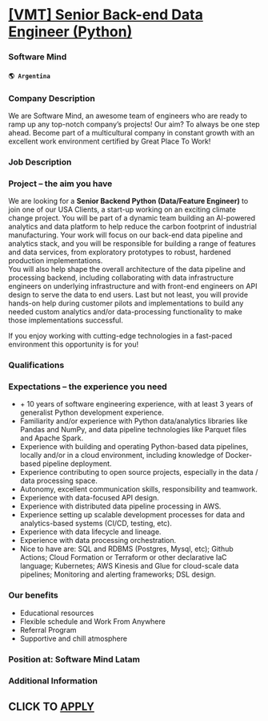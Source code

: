 # [[VMT] Senior Back-end Data Engineer (Python)](https://www.remotewlb.com/apply/vmt-senior-back-end-data-engineer-python-56520)  
### Software Mind  
#### `🌎 Argentina`  

### Company Description

We are Software Mind, an awesome team of engineers who are ready to ramp up any top-notch company’s projects! Our aim? To always be one step ahead. Become part of a multicultural company in constant growth with an excellent work environment certified by Great Place To Work!

### Job Description

### Project – the aim you have

We are looking for a **Senior Backend Python (Data/Feature Engineer)** to join one of our USA Clients, a start-up working on an exciting climate change project. You will be part of a dynamic team building an AI-powered analytics and data platform to help reduce the carbon footprint of industrial manufacturing. Your work will focus on our back-end data pipeline and analytics stack, and you will be responsible for building a range of features and data services, from exploratory prototypes to robust, hardened production implementations.  
You will also help shape the overall architecture of the data pipeline and processing backend, including collaborating with data infrastructure engineers on underlying infrastructure and with front-end engineers on API design to serve the data to end users. Last but not least, you will provide hands-on help during customer pilots and implementations to build any needed custom analytics and/or data-processing functionality to make those implementations successful.

If you enjoy working with cutting-edge technologies in a fast-paced environment this opportunity is for you!

### Qualifications

### Expectations – the experience you need

  * \+ 10 years of software engineering experience, with at least 3 years of generalist Python development experience.
  * Familiarity and/or experience with Python data/analytics libraries like Pandas and NumPy, and data pipeline technologies like Parquet files and Apache Spark.
  * Experience with building and operating Python-based data pipelines, locally and/or in a cloud environment, including knowledge of Docker-based pipeline deployment.
  * Experience contributing to open source projects, especially in the data / data processing space.
  * Autonomy, excellent communication skills, responsibility and teamwork.
  * Experience with data-focused API design.
  * Experience with distributed data pipeline processing in AWS.
  * Experience setting up scalable development processes for data and analytics-based systems (CI/CD, testing, etc).
  * Experience with data lifecycle and lineage.
  * Experience with data processing orchestration.
  * Nice to have are: SQL and RDBMS (Postgres, Mysql, etc); Github Actions; Cloud Formation or Terraform or other declarative IaC language; Kubernetes; AWS Kinesis and Glue for cloud-scale data pipelines; Monitoring and alerting frameworks; DSL design.

### Our benefits

  * Educational resources
  * Flexible schedule and Work From Anywhere
  * Referral Program 
  * Supportive and chill atmosphere

### Position at: Software Mind Latam

### Additional Information

  
## CLICK TO [APPLY](https://www.remotewlb.com/apply/vmt-senior-back-end-data-engineer-python-56520)


